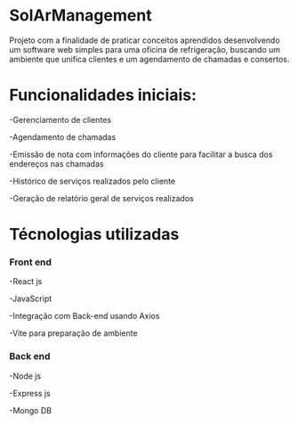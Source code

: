 # SolArManagement
Projeto com a finalidade de praticar conceitos aprendidos desenvolvendo um software web simples para uma oficina de refrigeração, buscando um ambiente que unifica clientes e um agendamento de chamadas e consertos. <br>

# Funcionalidades iniciais:
<p>-Gerenciamento de clientes</p>
<p>-Agendamento de chamadas</p>
<p>-Emissão de nota com informações do cliente para facilitar a busca dos endereços nas chamadas</p>
<p>-Histórico de serviços realizados pelo cliente</p>
<p>-Geração de relatório geral de serviços realizados</p>

# Técnologias utilizadas
### Front end
<p>-React js</p>
<p>-JavaScript </p>
<p>-Integração com Back-end usando Axios</p>
<p>-Vite para preparação de ambiente</p>

### Back end 
<p>-Node js</p>
<p>-Express js</p>
<p>-Mongo DB</p>
